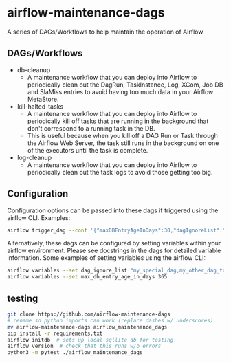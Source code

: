 # airflow-maintenance-dags
A series of DAGs/Workflows to help maintain the operation of Airflow

## DAGs/Workflows

* db-cleanup
    * A maintenance workflow that you can deploy into Airflow to periodically clean out the DagRun, TaskInstance, Log, XCom, Job DB and SlaMiss entries to avoid having too much data in your Airflow MetaStore.
* kill-halted-tasks
    * A maintenance workflow that you can deploy into Airflow to periodically kill off tasks that are running in the background that don't correspond to a running task in the DB.
    * This is useful because when you kill off a DAG Run or Task through the Airflow Web Server, the task still runs in the background on one of the executors until the task is complete.
* log-cleanup
    * A maintenance workflow that you can deploy into Airflow to periodically clean out the task logs to avoid those getting too big.


## Configuration
Configuration options can be passed into these dags if triggered using the airflow CLI.
Examples:

```bash
airflow trigger_dag --conf '{"maxDBEntryAgeInDays":30,"dagIgnoreList":""}' airflow-db-cleanup
```

Alternatively, these dags can be configured by setting variables within your airflow environment.
Please see docstrings in the dags for detailed variable information.
Some examples of setting variables using the airflow CLI:
```bash
airflow variables --set dag_ignore_list "my_special_dag,my_other_dag_to_ignore"
airflow variables --set max_db_entry_age_in_days 365
```

## testing
```bash
git clone https://github.com/airflow-maintenance-dags
# rename so python imports can work (replace dashes w/ underscores)
mv airflow-maintenance-dags airflow_maintenance_dags
pip install -r requirements.txt
airflow initdb  # sets up local sqllite db for testing
airflow version  # check that this runs w/o errors
python3 -m pytest ./airflow_maintenance_dags
```
